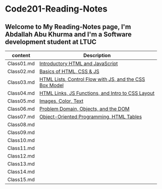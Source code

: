 # Code201-Reading-Notes

## Welcome to My Reading-Notes page, I'm Abdallah Abu Khurma and I'm a Software development student at LTUC

| content      | Description      |
| -----------  | -----------      |
| Class01.md  | [Introductory HTML and JavaScript](https://abdallahabukhurma.github.io/Code201-Reading-Notes/Class01)     |
| Class02.md  | [Basics of HTML, CSS & JS](https://abdallahabukhurma.github.io/Code201-Reading-Notes/Class02)     |
| Class03.md  |  [HTML Lists, Control Flow with JS, and the CSS Box Model](https://abdallahabukhurma.github.io/Code201-Reading-Notes/Class03)    |
| Class04.md  |  [HTML Links, JS Functions, and Intro to CSS Layout](https://abdallahabukhurma.github.io/Code201-Reading-Notes/Class04)    |
| Class05.md  | [Images, Color, Text](https://abdallahabukhurma.github.io/Code201-Reading-Notes/Class05)     |
| Class06.md  | [Problem Domain, Objects, and the DOM](https://abdallahabukhurma.github.io/Code201-Reading-Notes/Class06)     |
| Class07.md  |  [Object-Oriented Programming, HTML Tables](https://abdallahabukhurma.github.io/Code201-Reading-Notes/Class06)     |
| Class08.md  |      |
| Class09.md  |      |
| Class10.md  |      |
| Class11.md  |      |
| Class12.md  |      |
| Class13.md  |      |
| Class14.md  |      |
| Class15.md  |      |
